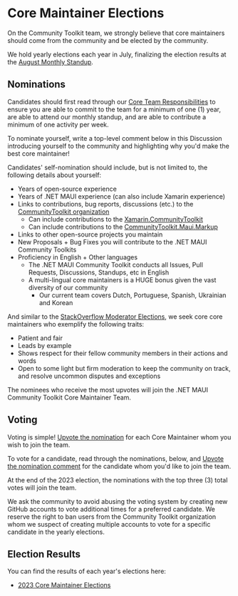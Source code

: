 # Core Maintainer Elections

On the Community Toolkit team, we strongly believe that core maintainers should come from the community and be elected by the community. 

We hold yearly elections each year in July, finalizing the election results at the [August Monthly Standup](https://github.com/CommunityToolkit/Maui/wiki/Monthly-Standups).

## Nominations

Candidates should first read through our [Core Team Responsibilities](https://github.com/CommunityToolkit/Maui/wiki/Core-Team-Tools-and-Responsibilities#responsibilities) to ensure you are able to commit to the team for a minimum of one (1) year, are able to attend our monthly standup, and are able to contribute a minimum of one activity per week. 

To nominate yourself, write a top-level comment below in this Discussion introducing yourself to the community and highlighting why you'd make the best core maintainer!

Candidates' self-nomination should include, but is not limited to, the following details about yourself:
- Years of open-source experience
- Years of .NET MAUI experience (can also include Xamarin experience)
- Links to contributions, bug reports, discussions (etc.) to the [CommunityToolkit organization](https://github.com/CommunityToolkit) 
  - Can include contributions to the [Xamarin.CommunityToolkit](https://github.com/xamarin/xamarincommunitytoolkit)
  - Can include contributions to the [CommunityToolkit.Maui.Markup](https://github.com/communitytoolkit/maui.markup)
- Links to other open-source projects you maintain
- New Proposals + Bug Fixes you will contribute to the .NET MAUI Community Toolkits
- Proficiency in English + Other languages 
  - The .NET MAUI Community Toolkit conducts all Issues, Pull Requests, Discussions, Standups, etc in English
  - A multi-lingual core maintainers is a HUGE bonus given the vast diversity of our community
    - Our current team covers Dutch, Portuguese, Spanish, Ukrainian and Korean

And similar to the [StackOverflow Moderator Elections](https://stackoverflow.com/election/14 ), we seek core core maintainers who exemplify the following traits:

- Patient and fair
- Leads by example
- Shows respect for their fellow community members in their actions and words
- Open to some light but firm moderation to keep the community on track, and resolve uncommon disputes and exceptions

The nominees who receive the most upvotes will join the .NET MAUI Community Toolkit Core Maintainer Team.

## Voting 

Voting is simple! [Upvote the nomination](https://docs.github.com/en/discussions/collaborating-with-your-community-using-discussions/participating-in-a-discussion#upvoting-a-comment) for each Core Maintainer whom you wish to join the team. 

To vote for a candidate, read through the nominations, below, and [Upvote the nomination comment](https://docs.github.com/en/discussions/collaborating-with-your-community-using-discussions/participating-in-a-discussion#upvoting-a-comment) for the candidate whom you'd like to join the team.

At the end of the 2023 election, the nominations with the top three (3) total votes will join the team.

We ask the community to avoid abusing the voting system by creating new GitHub accounts to vote additional times for a preferred candidate. We reserve the right to ban users from the Community Toolkit organization whom we suspect of creating multiple accounts to vote for a specific candidate in the yearly elections.

## Election Results

You can find the results of each year's elections here:
- [2023 Core Maintainer Elections](https://github.com/CommunityToolkit/Maui/discussions/1282)